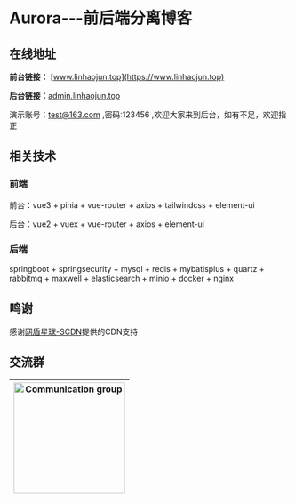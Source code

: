 

# Aurora---前后端分离博客

## 在线地址

**前台链接：** [www.linhaojun.top](https://www.linhaojun.top)

**后台链接：**[admin.linhaojun.top](https://admin.linhaojun.top)

演示账号：test@163.com ,密码:123456 ,欢迎大家来到后台，如有不足，欢迎指正

## 相关技术

### 前端

前台：vue3 + pinia + vue-router + axios + tailwindcss + element-ui

后台：vue2 + vuex + vue-router + axios + element-ui

### 后端

springboot + springsecurity + mysql + redis + mybatisplus + quartz + rabbitmq + maxwell + elasticsearch + minio + docker + nginx

## 鸣谢

感谢[网盾星球-SCDN](https://cdn.netdun.net/)提供的CDN支持

## 交流群

| <img src="https://github.com/linhaojun857/readme-images/blob/master/6c149c9bd586ee0cb9d3d41df605e40f.png" alt="Communication group" width="200"> |
| ------------------------------------------------------------ |



